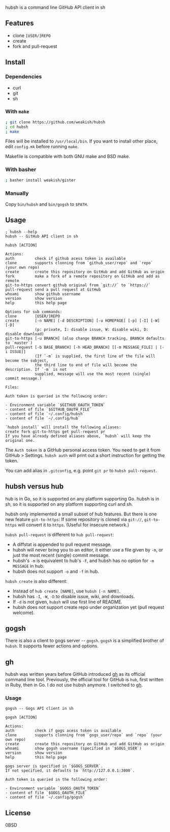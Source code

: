 hubsh is a command line GitHub API client in sh

Features
--------

- clone `[USER/]REPO`
- create
- fork and pull-request

Install
--------

### Dependencies

- curl
- git
- sh

### With `make`

```sh
; git clone https://github.com/weakish/hubsh
; cd hubsh
; make
```

Files will be installed to `/usr/local/bin`.
If you want to install other place, edit `config.mk` before running `make`.

Makefile is compatible with both GNU make and BSD make.

### With basher

```sh
; basher install weakish/gister
```

### Manually

Copy `bin/hubsh` and `bin/gogsh` to `$PATH`.

Usage
------

```
; hubsh --help
hubsh -- GitHub API client in sh

hubsh [ACTION]

Actions:
auth         check if github acess token is available
clone        supports clonning from `github_user/repo` and `repo` (your own repo)
create       create this repository on GitHub and add GitHub as origin
fork         make a fork of a remote repository on GitHub and add as remote
git-to-https convert github original from `git://` to `https://`
pull-request send a pull request at GitHub
whoami       show github username
version      show version
help         this help page

Options for sub commands:
clone        [USER/]REPO
create       [-n NAME] [-d DESCRIPTION] [-u HOMEPAGE] [-p] [-I] [-W] [-D]
             (p: private, I: disable issue, W: disable wiki, D: disable download)
git-to-https [-u BRANCH] (also change BRANCH tracking, BRANCH defaults to `master`)
pull-request [-b BASE_BRANCH] [-h HEAD_BRANCH] [[-m MESSAGE_FILE] | [-i ISSUE]]
             (If `-m` is supplied, the first line of the file will become the subject,
             the third line to end of file will become the description. If `-m` is not
             supplied, message will use the most recent (single) commit message.)

Files:

Auth token is queried in the following order:

- Environment variable `$GITHUB_OAUTH_TOKEN`
- content of file `$GITHUB_OAUTH_FILE`
- content of file `~/.config/hubsh`
- content of file `~/.config/hub`

`hubsh install` will install the following aliases:
create fork git-to-https get pull-request pr
If you have already defined aliases above, `hubsh` will keep the original one.
```

The `Auth token` is a GitHub personal access token.
You need to get it from GitHub > Settings.
`hubsh auth` will print out a short instruction for getting the token.

You can add alias in `.gitconfig`, e.g. point `git pr` to `hubsh pull-request`.

hubsh versus hub
----------------

hub is in Go, so it is supported on any platform supporting Go.
hubsh is in sh, so it is supported on any platform supporting curl and sh.

hubsh only implemented a small subset of hub features.
But there is one new feature `git-to-https`:
If some repository is cloned via `git://`, `git-to-https` will convert it to `https`.
(Useful for insecure network.)

`hubsh pull-request` is different to `hub pull-request`:

- A diffstat is appended to pull request message.
- hubsh will never bring you to an editor,
  it either use a file given by `-m`, or just the most recent (single) commit message.
- hubsh's `-m` is equivalent to hub's `-F`, and hubsh has no option for `-m MESSAGE` in hub.
- hubsh does not support `-o` and `-f` in hub.

`hubsh create` is also different:

- Instead of `hub create [NAME]`, use `hubsh [-n NAME]`.
- hubsh has `-I`, `-W`, `-D` to disable issue, wiki, and downloads.
- If `-d` is not given, `hubsh` will use first line of README.
- hubsh does not support create repo under organization yet (pull request welcome).

gogsh
-----

There is also a client to gogs server -- `gogsh`.
`gogsh` is a simplified brother of `hubsh`.
It supports fewer actions and options.

gh
--

hubsh was written years before GitHub introduced [gh] as its official command line tool.
Previously, the official tool for GitHub is `hub`, first written in Ruby, then in Go.
I do not use hubsh anymore.
I switched to [gh].

[gh]: https://github.com/cli/cli

### Usage

```
gogsh -- Gogs API client in sh

gogsh [ACTION]

Actions:
auth         check if gogs acess token is available
clone        supports clonning from `gogs_user/repo` and `repo` (your own repo)
create       create this repository on GitHub and add GitHub as origin
whoami       show gogsh username (specified in `$GOGS_USER`)
version      show version
help         this help page

gogs server is specified in `$GOGS_SERVER`.
If not specified, it defaults to `http://127.0.0.1:3000`.

Auth token is queried in the following order:

- Environment variable `$GOGS_OAUTH_TOKEN`
- content of file `$GOGS_OAUTH_FILE`
- content of file `~/.config/gogsh`
```

License
--------

0BSD
